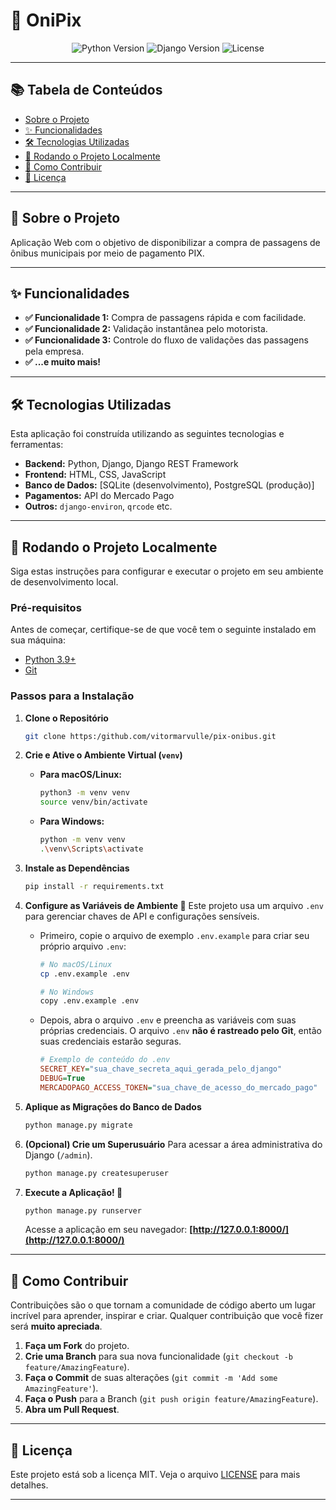 # 🚌 OniPix

<p align="center">
  <img src="https://img.shields.io/badge/Python-3.9%2B-blue?style=for-the-badge&logo=python" alt="Python Version">
  <img src="https://img.shields.io/badge/Django-4.x-green?style=for-the-badge&logo=django" alt="Django Version">
  <img src="https://img.shields.io/badge/License-MIT-purple?style=for-the-badge" alt="License">
</p>



<p align="center">
  </p>

---

## 📚 Tabela de Conteúdos

* [Sobre o Projeto](#-sobre-o-projeto)
* [✨ Funcionalidades](#-funcionalidades)
* [🛠️ Tecnologias Utilizadas](#️-tecnologias-utilizadas)
* [🚀 Rodando o Projeto Localmente](#-rodando-o-projeto-localmente)
* [🤝 Como Contribuir](#-como-contribuir)
* [📄 Licença](#-licença)

---

## 📖 Sobre o Projeto

Aplicação Web com o objetivo de disponibilizar a compra de passagens de ônibus municipais por meio de pagamento PIX.

---

## ✨ Funcionalidades

* **✅ Funcionalidade 1:** Compra de passagens rápida e com facilidade.
* **✅ Funcionalidade 2:** Validação instantânea pelo motorista.
* **✅ Funcionalidade 3:** Controle do fluxo de validações das passagens pela empresa.
* **✅ ...e muito mais!**

---

## 🛠️ Tecnologias Utilizadas

Esta aplicação foi construída utilizando as seguintes tecnologias e ferramentas:

* **Backend:** Python, Django, Django REST Framework
* **Frontend:** HTML, CSS, JavaScript
* **Banco de Dados:** [SQLite (desenvolvimento), PostgreSQL (produção)]
* **Pagamentos:** API do Mercado Pago
* **Outros:** `django-environ`, `qrcode` etc.

---

## 🚀 Rodando o Projeto Localmente

Siga estas instruções para configurar e executar o projeto em seu ambiente de desenvolvimento local.

### **Pré-requisitos**

Antes de começar, certifique-se de que você tem o seguinte instalado em sua máquina:
* [Python 3.9+](https://www.python.org/downloads/)
* [Git](https://git-scm.com/downloads/)

### **Passos para a Instalação**

1.  **Clone o Repositório**
    ```bash
    git clone https:/github.com/vitormarvulle/pix-onibus.git
    ```

2.  **Crie e Ative o Ambiente Virtual (`venv`)**
    * **Para macOS/Linux:**
        ```bash
        python3 -m venv venv
        source venv/bin/activate
        ```
    * **Para Windows:**
        ```bash
        python -m venv venv
        .\venv\Scripts\activate
        ```

3.  **Instale as Dependências**
    ```bash
    pip install -r requirements.txt
    ```

4.  **Configure as Variáveis de Ambiente 🔑**
    Este projeto usa um arquivo `.env` para gerenciar chaves de API e configurações sensíveis.

    * Primeiro, copie o arquivo de exemplo `.env.example` para criar seu próprio arquivo `.env`:
        ```bash
        # No macOS/Linux
        cp .env.example .env
        
        # No Windows
        copy .env.example .env
        ```
    * Depois, abra o arquivo `.env` e preencha as variáveis com suas próprias credenciais. O arquivo `.env` **não é rastreado pelo Git**, então suas credenciais estarão seguras.
        ```ini
        # Exemplo de conteúdo do .env
        SECRET_KEY="sua_chave_secreta_aqui_gerada_pelo_django"
        DEBUG=True
        MERCADOPAGO_ACCESS_TOKEN="sua_chave_de_acesso_do_mercado_pago"
        ```

5.  **Aplique as Migrações do Banco de Dados**
    ```bash
    python manage.py migrate
    ```

6.  **(Opcional) Crie um Superusuário**
    Para acessar a área administrativa do Django (`/admin`).
    ```bash
    python manage.py createsuperuser
    ```

7.  **Execute a Aplicação! 🎉**
    ```bash
    python manage.py runserver
    ```
    Acesse a aplicação em seu navegador: **[http://127.0.0.1:8000/](http://127.0.0.1:8000/)**

---


## 🤝 Como Contribuir

Contribuições são o que tornam a comunidade de código aberto um lugar incrível para aprender, inspirar e criar. Qualquer contribuição que você fizer será **muito apreciada**.

1.  **Faça um Fork** do projeto.
2.  **Crie uma Branch** para sua nova funcionalidade (`git checkout -b feature/AmazingFeature`).
3.  **Faça o Commit** de suas alterações (`git commit -m 'Add some AmazingFeature'`).
4.  **Faça o Push** para a Branch (`git push origin feature/AmazingFeature`).
5.  **Abra um Pull Request**.

---

## 📄 Licença

Este projeto está sob a licença MIT. Veja o arquivo [LICENSE](LICENSE) para mais detalhes.

---

